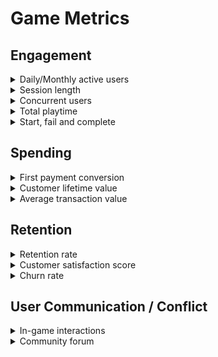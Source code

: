 # Game Metrics

## Engagement

<details>

<summary>Daily/Monthly active users</summary>

Track what players want to see in a game by understanding what changes to a game increase the daily/monthly active user count.

</details>

<details>

<summary>Session length</summary>

Use to analyze how users engage with different areas of content.

</details>

<details>

<summary>Concurrent users</summary>

Release content and provide effective marketing tools by understanding the demographics of a game's user base.&#x20;

</details>

<details>

<summary>Total playtime</summary>

Tracking the types of content that players spend the most time playing provides inspiration to design future updates that maximize playtime.

</details>

<details>

<summary>Start, fail and complete</summary>

Measure how difficult a piece of content is.

</details>

## Spending

<details>

<summary>First payment conversion</summary>

Design paid content by tracking how long it takes a user to start using the in-game shop.

</details>

<details>

<summary>Customer lifetime value</summary>

Understand how to convert users into profits. For F2P users generate revenues from ad revenue while P2E users generate from in-game purchases.

</details>

<details>

<summary>Average transaction value</summary>

Know how much money users are willing to spend on their game.

</details>

## Retention

<details>

<summary>Retention rate</summary>

Design future updates by understanding what keeps users playing.

</details>

<details>

<summary>Customer satisfaction score</summary>

Have users leave reviews or rank their satisfaction numerically.

</details>

<details>

<summary>Churn rate</summary>

Track how long a user engages with the game before uninstalling. If the game is uninstalled within a few hours, it suggests a tutorial is needed to walk users through how to play. If it is uninstalled after a few weeks, it may because o the repetitive content.

</details>

## User Communication / Conflict

<details>

<summary>In-game interactions</summary>

Interactive playablility on UI and mechanical playablility that involves user's learning, motivation and emotion.

</details>

<details>

<summary>Community forum</summary>

Players provide direct feedback to game developers about what they're enjoying or struggling in a game.

</details>

